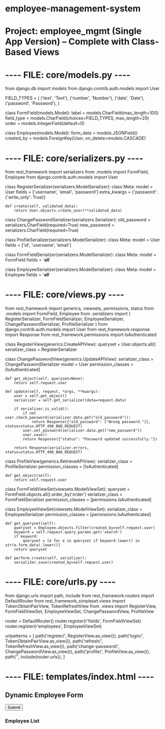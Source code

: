 # employee-management-system


# Project: employee_mgmt (Single App Version) – Complete with Class-Based Views

# ---- FILE: core/models.py ----

from django.db import models
from django.contrib.auth.models import User

FIELD_TYPES = (
    ('text', 'Text'),
    ('number', 'Number'),
    ('date', 'Date'),
    ('password', 'Password'),
)

class FormField(models.Model):
    label = models.CharField(max_length=100)
    field_type = models.CharField(choices=FIELD_TYPES, max_length=20)
    order = models.IntegerField(default=0)

class Employee(models.Model):
    form_data = models.JSONField()
    created_by = models.ForeignKey(User, on_delete=models.CASCADE)

# ---- FILE: core/serializers.py ----

from rest_framework import serializers
from .models import FormField, Employee
from django.contrib.auth.models import User

class RegisterSerializer(serializers.ModelSerializer):
    class Meta:
        model = User
        fields = ['username', 'email', 'password']
        extra_kwargs = {'password': {'write_only': True}}

    def create(self, validated_data):
        return User.objects.create_user(**validated_data)

class ChangePasswordSerializer(serializers.Serializer):
    old_password = serializers.CharField(required=True)
    new_password = serializers.CharField(required=True)

class ProfileSerializer(serializers.ModelSerializer):
    class Meta:
        model = User
        fields = ['id', 'username', 'email']

class FormFieldSerializer(serializers.ModelSerializer):
    class Meta:
        model = FormField
        fields = '__all__'

class EmployeeSerializer(serializers.ModelSerializer):
    class Meta:
        model = Employee
        fields = '__all__'

# ---- FILE: core/views.py ----

from rest_framework import generics, viewsets, permissions, status
from .models import FormField, Employee
from .serializers import (
    RegisterSerializer, FormFieldSerializer, EmployeeSerializer,
    ChangePasswordSerializer, ProfileSerializer
)
from django.contrib.auth.models import User
from rest_framework.response import Response
from rest_framework.permissions import IsAuthenticated

class RegisterView(generics.CreateAPIView):
    queryset = User.objects.all()
    serializer_class = RegisterSerializer

class ChangePasswordView(generics.UpdateAPIView):
    serializer_class = ChangePasswordSerializer
    model = User
    permission_classes = [IsAuthenticated]

    def get_object(self, queryset=None):
        return self.request.user

    def update(self, request, *args, **kwargs):
        user = self.get_object()
        serializer = self.get_serializer(data=request.data)

        if serializer.is_valid():
            if not user.check_password(serializer.data.get("old_password")):
                return Response({"old_password": ["Wrong password."]}, status=status.HTTP_400_BAD_REQUEST)
            user.set_password(serializer.data.get("new_password"))
            user.save()
            return Response({"status": "Password updated successfully."})

        return Response(serializer.errors, status=status.HTTP_400_BAD_REQUEST)

class ProfileView(generics.RetrieveAPIView):
    serializer_class = ProfileSerializer
    permission_classes = [IsAuthenticated]

    def get_object(self):
        return self.request.user

class FormFieldViewSet(viewsets.ModelViewSet):
    queryset = FormField.objects.all().order_by('order')
    serializer_class = FormFieldSerializer
    permission_classes = [permissions.IsAuthenticated]

class EmployeeViewSet(viewsets.ModelViewSet):
    serializer_class = EmployeeSerializer
    permission_classes = [permissions.IsAuthenticated]

    def get_queryset(self):
        queryset = Employee.objects.filter(created_by=self.request.user)
        keyword = self.request.query_params.get('search')
        if keyword:
            queryset = [e for e in queryset if keyword.lower() in str(e.form_data).lower()]
        return queryset

    def perform_create(self, serializer):
        serializer.save(created_by=self.request.user)

# ---- FILE: core/urls.py ----

from django.urls import path, include
from rest_framework.routers import DefaultRouter
from rest_framework_simplejwt.views import TokenObtainPairView, TokenRefreshView
from .views import RegisterView, FormFieldViewSet, EmployeeViewSet, ChangePasswordView, ProfileView

router = DefaultRouter()
router.register(r'fields', FormFieldViewSet)
router.register(r'employees', EmployeeViewSet)

urlpatterns = [
    path('register/', RegisterView.as_view()),
    path('login/', TokenObtainPairView.as_view()),
    path('refresh/', TokenRefreshView.as_view()),
    path('change-password/', ChangePasswordView.as_view()),
    path('profile/', ProfileView.as_view()),
    path('', include(router.urls)),
]

# ---- FILE: templates/index.html ----

<!DOCTYPE html>
<html>
<head>
  <title>Employee Manager</title>
  <script>
    let token = '';

    async function login() {
      const res = await fetch('/api/login/', {
        method: 'POST',
        headers: { 'Content-Type': 'application/json' },
        body: JSON.stringify({ username: 'admin', password: 'adminpass' })
      });
      const data = await res.json();
      token = data.access;
      loadFields();
      listEmployees();
    }

    async function loadFields() {
      const res = await fetch('/api/fields/', {
        headers: { 'Authorization': 'Bearer ' + token }
      });
      const fields = await res.json();
      const form = document.getElementById('dynForm');
      form.innerHTML = '';
      fields.forEach(field => {
        const input = document.createElement('input');
        input.name = field.label;
        input.type = field.field_type;
        input.placeholder = field.label;
        form.appendChild(input);
      });
    }

    async function submitEmployee() {
      const data = {};
      const form = document.getElementById('dynForm');
      for (const input of form.elements) {
        data[input.name] = input.value;
      }
      await fetch('/api/employees/', {
        method: 'POST',
        headers: {
          'Content-Type': 'application/json',
          'Authorization': 'Bearer ' + token
        },
        body: JSON.stringify({ form_data: data })
      });
      listEmployees();
    }

    async function listEmployees() {
      const res = await fetch('/api/employees/', {
        headers: { 'Authorization': 'Bearer ' + token }
      });
      const employees = await res.json();
      const container = document.getElementById('empList');
      container.innerHTML = '';
      employees.forEach(emp => {
        const div = document.createElement('div');
        div.innerText = JSON.stringify(emp.form_data);
        const btn = document.createElement('button');
        btn.innerText = 'Delete';
        btn.onclick = () => deleteEmployee(emp.id);
        div.appendChild(btn);
        container.appendChild(div);
      });
    }

    async function deleteEmployee(id) {
      await fetch(`/api/employees/${id}/`, {
        method: 'DELETE',
        headers: { 'Authorization': 'Bearer ' + token }
      });
      listEmployees();
    }
  </script>
</head>
<body onload="login()">
  <h2>Dynamic Employee Form</h2>
  <form id="dynForm"></form>
  <button onclick="submitEmployee()">Submit</button>
  <h3>Employee List</h3>
  <div id="empList"></div>
</body>
</html>
